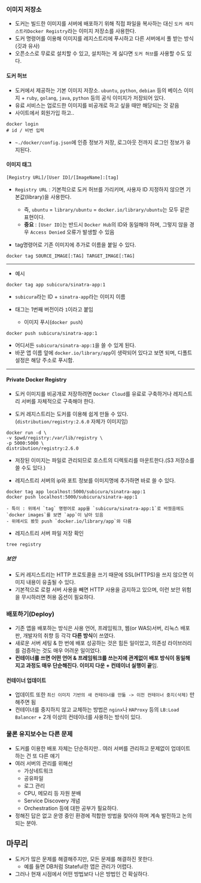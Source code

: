 ### 이미지 저장소
- 도커는 빌드한 이미지를 서버에 배포하기 위해 직접 파일을 복사하는 대신 `도커 레지스트리Docker Registry`라는 이미지 저장소를 사용한다.
- 도커 명령어를 이용해 이미지를 레지스트리에 푸시하고 다른 서버에서 풀 받는 방식(깃과 유사)
- 오픈소스로 무료로 설치할 수 있고, 설치하는 게 싫다면 `도커 허브`를 사용할 수도 있다.

#### 도커 허브
- 도커에서 제공하는 기본 이미지 저장소. `ubuntu`, `python`, `debian` 등의 베이스 이미지 + `ruby`, `golang`, `java`, `python` 등의 공식 이미지가 저장되어 있다.
- 유료 서비스는 업로드한 이미지를 비공개로 하고 싶을 때만 해당되는 것 같음
- 사이트에서 회원가입 하고..
```
docker login
# id / 비번 입력
```
- `~./docker/config.json`에 인증 정보가 저장, 로그아웃 전까지 로그인 정보가 유지된다.

#### 이미지 태그
```
[Registry URL]/[User ID]/[ImageName]:[tag]
```
- `Registry URL` : 기본적으로 도커 허브를 가리키며, 사용자 ID 지정하지 않으면 기본값(library)을 사용한다. 
	- 즉, `ubuntu` = `library/ubuntu` = `docker.io/library/ubuntu`는 모두 같은 표현이다.
	- **중요** : `[User ID]`는 반드시 `Docker Hub`의 ID와 동일해야 하며, 그렇지 않을 경우 `Access Denied` 오류가 발생할 수 있음

-  tag명령어로 기존 이미지에 추가로 이름을 붙일 수 있다.
```
docker tag SOURCE_IMAGE[:TAG] TARGET_IMAGE[:TAG]
```

----------

- 예시
```
docker tag app subicura/sinatra-app:1
```
- `subicura`라는 ID + `sinatra-app`라는 이미지 이름
- 태그는 1번째 버전이라 `1`이라고 붙임

	- 이미지 푸시(`docker push`)
```
docker push subicura/sinatra-app:1
```
- 어디서든 `subicura/sinatra-app:1`을 쓸 수 있게 된다.
- 바꾼 앱 이름 앞에 `docker.io/library/app`이 생략되어 있다고 보면 되며, 디폴트 설정은 해당 주소로 푸시함.
----------------

#### Private Docker Registry
- 도커 이미지를 비공개로 저장하려면 `Docker Cloud`를 유료로 구축하거나 레지스트리 서버를 자체적으로 구축해야 한다.

- 도커 레지스트리는 도커를 이용해 쉽게 만들 수 있다. (`distribution/registry:2.6.0` 자체가 이미지임)
```shell
docker run -d \
-v $pwd/registry:/var/lib/registry \
-p 5000:5000 \
distribution/registry:2.6.0
```
- 저장된 이미지는 파일로 관리되므로 호스트의 디렉토리를 마운트한다.(S3 저장소를 쓸 수도 있다.)

- 레지스트리 서버의 ip와 포트 정보를 이미지명에 추가하면 바로 쓸 수 있다.
```shell
docker tag app localhost:5000/subicura/sinatra-app:1
docker push localhost:5000/subicura/sinatra-app:1
```
	- 특이 : 위에서 `tag` 명령어로 app을 `subicura/sinatra-app:1`로 바꿨음에도 `docker images`를 보면 `app`이 남아 있음
	- 위에서도 봤듯 push `docker.io/library/app`와 다름


- 레지스트리 서버 파일 저장 확인
```shell
tree registry
```

##### 보안
- 도커 레지스트리는 HTTP 프로토콜을 쓰기 때문에 SSL(HTTPS)을 쓰지 않으면 이미지 내용이 유출될 수 있다. 
- 기본적으로 로컬 서버 사용을 빼면 HTTP 사용을 금지하고 있으며, 이런 보안 위험을 무시하러면 허용 옵션이 필요하다.

### 배포하기(Deploy)
- 기존 앱을 배포하는 방식은 사용 언어, 프레임워크, 웹(or WAS)서버, 리눅스 배포판, 개발자의 취향 등 각각 **다른 방식**이 쓰였다.
- 새로운 서버 세팅 & 한 번에 배포 성공하는 것은 힘든 일이었고, 의존성 라이브러리를 검증하는 것도 매우 어려운 일이었다.
- **컨테이너를 쓰면 어떤 언어 & 프레임워크를 쓰는지에 관계없이 배포 방식이 동일해지고 과정도 매우 단순해진다. 이미지 다운 + 컨테이너 실행이 끝**임.

#### 컨테이너 업데이트
- 업데이트 또한 `최신 이미지 기반의 새 컨테이너를 만듦 -> 이전 컨테이너 중지(삭제)` 만 해주면 됨
- 컨테이너를 중지하지 않고 교체하는 방법은 `nginx`나 `HAProxy` 등의 `LB:Load Balancer` + 2개 이상의 컨테이너를 사용하는 방식이 있다.

### 물론 유지보수는 다른 문제
- 도커를 이용한 배포 자체는 단순하지만.. 여러 서버를 관리하고 문제없이 업데이트하는 건 또 다른 얘기
- 여러 서버의 관리를 위해선
	- 가상네트워크
	- 공유파일
	- 로그 관리
	- CPU, 메모리 등 자원 분배
	- Service Discovery 개념
	- Orchestration
등에 대한 공부가 필요하다. 
- 정해진 답은 없고 운영 중인 환경에 적합한 방법을 찾아야  하며 계속 발전하고 논의되는 분야.

## 마무리
- 도커가 많은 문제를 해결해주지만, 모든 문제를 해결하진 못한다.
	- 예를 들면 DB처럼 Stateful한 앱은 관리가 어렵다.
- 그러나 현재 시점에서 어떤 방법보다 나은 방법인 건 확실하다. 